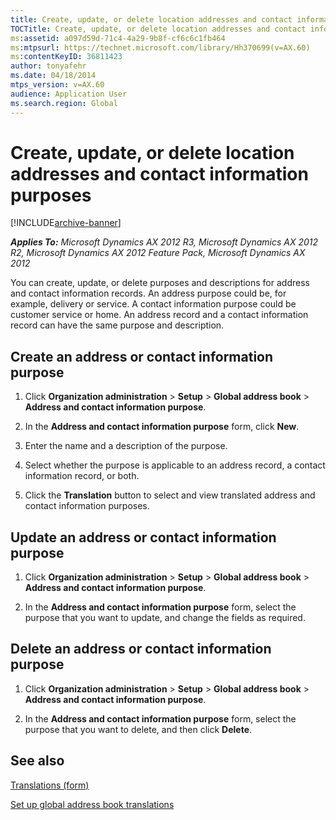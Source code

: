 ```yaml
---
title: Create, update, or delete location addresses and contact information purposes
TOCTitle: Create, update, or delete location addresses and contact information purposes
ms:assetid: a097d59d-71c4-4a29-9b8f-cf6c6c1fb464
ms:mtpsurl: https://technet.microsoft.com/library/Hh370699(v=AX.60)
ms:contentKeyID: 36811423
author: tonyafehr
ms.date: 04/18/2014
mtps_version: v=AX.60
audience: Application User
ms.search.region: Global
---
```


# Create, update, or delete location addresses and contact information purposes 


[!INCLUDE[archive-banner](includes/archive-banner.md)]


_**Applies To:** Microsoft Dynamics AX 2012 R3, Microsoft Dynamics AX 2012 R2, Microsoft Dynamics AX 2012 Feature Pack, Microsoft Dynamics AX 2012_

You can create, update, or delete purposes and descriptions for address and contact information records. An address purpose could be, for example, delivery or service. A contact information purpose could be customer service or home. An address record and a contact information record can have the same purpose and description.

## Create an address or contact information purpose

1.  Click **Organization administration** \> **Setup** \> **Global address book** \> **Address and contact information purpose**.

2.  In the **Address and contact information purpose** form, click **New**.

3.  Enter the name and a description of the purpose.

4.  Select whether the purpose is applicable to an address record, a contact information record, or both.

5.  Click the **Translation** button to select and view translated address and contact information purposes.

## Update an address or contact information purpose

1.  Click **Organization administration** \> **Setup** \> **Global address book** \> **Address and contact information purpose**.

2.  In the **Address and contact information purpose** form, select the purpose that you want to update, and change the fields as required.

## Delete an address or contact information purpose

1.  Click **Organization administration** \> **Setup** \> **Global address book** \> **Address and contact information purpose**.

2.  In the **Address and contact information purpose** form, select the purpose that you want to delete, and then click **Delete**.

## See also

[Translations (form)](https://technet.microsoft.com/library/hh580611\(v=ax.60\))

[Set up global address book translations](set-up-global-address-book-translations.md)

  


